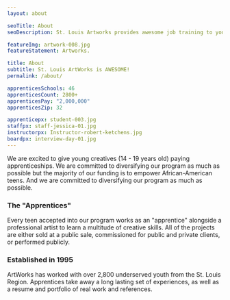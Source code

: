 ```yaml
---
layout: about

seoTitle: About
seoDescription: St. Louis Artworks provides awesome job training to young St. Louis creatives

featureImg: artwork-008.jpg
featureStatement: Artworks.

title: About
subtitle: St. Louis ArtWorks is AWESOME!
permalink: /about/

apprenticesSchools: 46
apprenticesCount: 2800+
apprenticesPay: "2,000,000"
apprenticesZip: 32

apprenticepx: student-003.jpg
staffpx: staff-jessica-01.jpg
instructorpx: Instructor-robert-ketchens.jpg
boardpx: interview-day-01.jpg
---
```


We are excited to give young creatives (14 - 19 years old) paying apprenticeships. We are committed to diversifying our program as much as possible but the majority of our funding is to empower African-American teens. And we are committed to diversifying our program as much as possible.

### The "Apprentices"
Every teen accepted into our program works as an "apprentice" alongside a professional artist to learn a multitude of creative skills. All of the projects are either sold at a public sale, commissioned for public and private clients, or performed publicly.

### Established in 1995  
ArtWorks has worked with over 2,800 underserved youth from the St. Louis Region. Apprentices take away a long lasting set of experiences, as well as a resume and portfolio of real work and references.
